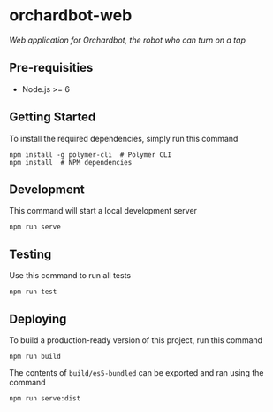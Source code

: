 # orchardbot-web

*Web application for Orchardbot, the robot who can turn on a tap*

## Pre-requisities

- Node.js >= 6

## Getting Started

To install the required dependencies, simply run this command

```
npm install -g polymer-cli  # Polymer CLI
npm install  # NPM dependencies
```

## Development

This command will start a local development server

```
npm run serve
```

## Testing

Use this command to run all tests

```
npm run test
```

## Deploying

To build a production-ready version of this project, run this command

```
npm run build
```

The contents of `build/es5-bundled` can be exported and ran using
the command

```
npm run serve:dist
```

